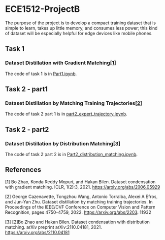 # ECE1512-ProjectB
The purpose of the project is to develop a compact training dataset that is simple to learn, takes up little memory, and consumes less power; this kind of dataset will be especially helpful for edge devices like mobile phones.

## Task 1
### Dataset Distillation with Gradient Matching[[1]](#1)
The code of task 1 is in [Part1.ipynb](https://github.com/Joyce-ZhouY/ECE1512-ProjectB/blob/main/ProjectB_Part1.ipynb). 

## Task 2 - part1
### Dataset Distillation by Matching Training Trajectories[[2]](#2)
The code of task 2 part 1 is in [part2_expert_trajectory.ipynb](https://github.com/Joyce-ZhouY/ECE1512-ProjectB/blob/main/ProjectB_part2_Expert_Trajectory.ipynb). 

## Task 2 - part2
### Dataset Distillation by Distribution Matching[[3]](#3)
The code of task 2 part 2 is in [Part2_distribution_matching.ipynb](https://github.com/Joyce-ZhouY/ECE1512-ProjectB/blob/main/ProjectB_Part2_distribution_matching.ipynb). 

## References
<a id="1">[1]</a> 
Bo Zhao, Konda Reddy Mopuri, and Hakan Bilen. Dataset condensation with gradient matching.
ICLR, 1(2):3, 2021. https://arxiv.org/abs/2006.05929

<a id="2">[2]</a> 
George Cazenavette, Tongzhou Wang, Antonio Torralba, Alexei A Efros, and Jun-Yan Zhu. Dataset
distillation by matching training trajectories. In Proceedings of the IEEE/CVF Conference on
Computer Vision and Pattern Recognition, pages 4750–4759, 2022. https://arxiv.org/abs/2203.
11932

<a id="3">[3]</a> 
[2]Bo Zhao and Hakan Bilen. Dataset condensation with distribution matching. arXiv preprint
arXiv:2110.04181, 2021. https://arxiv.org/abs/2110.04181
